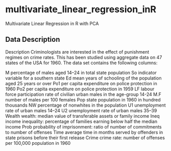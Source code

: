 # multivariate_linear_regression_inR
Multivariate Linear Regression in R with PCA

## Data Description

Description
Criminologists are interested in the effect of punishment regimes on crime rates. This has been studied using aggregate data on 47 states of the USA for 1960. The data set contains the following columns:

M		percentage of males aged 14–24 in total state population
So		indicator variable for a southern state
Ed		mean years of schooling of the population aged 25 years or over
Po1		per capita expenditure on police protection in 1960
Po2		per capita expenditure on police protection in 1959
LF		labour force participation rate of civilian urban males in the age-group 14-24
M.F		number of males per 100 females
Pop		state population in 1960 in hundred thousands
NW		percentage of nonwhites in the population
U1		unemployment rate of urban males 14–24
U2		unemployment rate of urban males 35–39
Wealth		wealth: median value of transferable assets or family income
Ineq		income inequality: percentage of families earning below half the median income
Prob		probability of imprisonment: ratio of number of commitments to number of offenses
Time		average time in months served by offenders in state prisons before their first release
Crime		crime rate: number of offenses per 100,000 population in 1960
